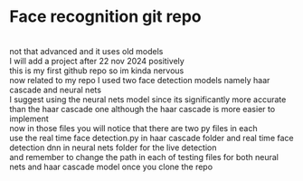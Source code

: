 
<h1>Face recognition git repo</h1>
<br>
not that advanced and it uses old models
<br>
I will add a project after 22 nov 2024 positively
<br>
this is my first github repo so im kinda nervous
<br>
now related to my repo I used two face detection models
namely haar cascade and neural nets
<br>
I suggest using the neural nets model since its significantly more accurate than the haar cascade one
although the haar cascade is more easier to implement
<br>
now in those files you will notice that there are two py files in each
<br>
use the real time face detection.py in haar cascade folder and real time face detection dnn in neural nets folder for the live detection
<br>
and remember to change the path in each of testing files for both neural nets and haar cascade model once you clone the repo
